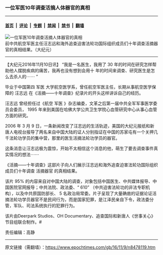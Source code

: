 ### 一位军医10年调查活摘人体器官的真相

---

#### [首页](../../../..?n8478119) &nbsp;|&nbsp; [评论](../../../../../epoch-comment?n8478119) &nbsp;|&nbsp; [专题](../../../../../epoch-special?n8478119) &nbsp;|&nbsp; [禁闻](../../../../../epoch-news?n8478119) &nbsp;|&nbsp; [禁书](../../../../../books?n8478119) &nbsp;|&nbsp; [翻墙](https://github.com/gfw-breaker/nogfw/blob/master/README.md?n8478119)


<div><img alt="一位军医10年调查活摘人体器官的真相" class="attachment-djy_600_400 size-djy_600_400 wp-post-image" src="https://i.epochtimes.com/assets/uploads/2016/11/20151205-8-e1478797627146.jpg"/>
<div class="caption">
 前中共航空军医主任汪志远和海外追查迫害法轮功国际组织成员们十年调查活摘器官的真相结果。（大纪元）
</div></div><hr/><div class="post_content" id="artbody" itemprop="articleBody">
 <!-- article content begin -->
 <p>
  【大纪元2016年11月10日讯】
  <span lang='\"ZH-CN\"'>
   “我是一名医生，我用了
  </span>
  30
  <span lang='\"ZH-CN\"'>
   年的时间在研究怎样帮助他人摆脱疾病的痛苦，我再也没有想到会用十
  </span>
  <span lang='\"ZH-CN\"'>
   年的时间来调查、研究医生是怎么去杀人的⋯⋯
  </span>
  <span lang='\"ZH-CN\"'>
   ”
  </span>
 </p>
 <p>
  <span lang='\"ZH-CN\"'>
   毕业于中国第四
   <ok href="https://www.epochtimes.com/gb/tag/%E5%86%9B%E5%8C%BB.html">
    军医
   </ok>
   大学航空医学系，曾任航空军医主任，长期从事航空医学保障的
   <ok href="https://www.epochtimes.com/gb/tag/%E6%B1%AA%E5%BF%97%E8%BF%9C.html">
    汪志远
   </ok>
   在《活摘——十年调查》纪录片的开头这样讲诉自己的经历。
  </span>
 </p>
 <p>
  <span lang='\"ZH-CN\"'>
   <ok href="https://www.epochtimes.com/gb/tag/%E6%B1%AA%E5%BF%97%E8%BF%9C.html">
    汪志远
   </ok>
   曾经担任过《航空
   <ok href="https://www.epochtimes.com/gb/tag/%E5%86%9B%E5%8C%BB.html">
    军医
   </ok>
   》杂志编委，文革之后第一届中共全军军事医学委员会委员，
  </span>
  1995
  <span lang='\"ZH-CN\"'>
   年来到美国在哈佛大学公共卫生学院心血管研究中心从事心血管方面的研究。
  </span>
 </p>
 <p>
  2006
  <span lang='\"ZH-CN\"'>
   年
  </span>
  3
  <span lang='\"ZH-CN\"'>
   月
  </span>
  9
  <span lang='\"ZH-CN\"'>
   日，一条新闻改变了汪志远的生活轨迹，美国的大纪元报纸和新唐人电视台报导了两名来自中国大陆的证人分别指证在中国的苏家屯有一个关押几千法轮功学员的集中营，那里的医生活摘法轮功学员的器官。
  </span>
 </p>
 <p>
  <span lang='\"ZH-CN\"'>
   这条消息让汪志远极为震惊，开始不太相信这个消息的他，萌生了要去调查事件真实情况的想法⋯⋯
  </span>
 </p>
 <p>
  <span lang='\"ZH-CN\"'>
   《活摘——十年调查》这部片子向人们展示汪志远和海外追查迫害法轮功国际组织成员们十年调查
   <ok href="https://www.epochtimes.com/gb/tag/%E6%B4%BB%E6%91%98%E5%99%A8%E5%AE%98.html">
    活摘器官
   </ok>
   的真相结果。
  </span>
 </p>
 <p>
  <center>
  </center>
  <span lang='\"ZH-CN\"'>
   该片
  </span>
  95%
  <span lang='\"ZH-CN\"'>
   的内容来自对中国大陆的调查，对象包括中国医生、中共媒体报导、中国医院官网报导；中共法院、政法委、“
  </span>
  610”
  <span lang='\"ZH-CN\"'>
   （中共迫害法轮功的非法专职机构），以及中共原国防部长、
  </span>
  5
  <span lang='\"ZH-CN\"'>
   名政治局常委。片子呈现了大量确凿的证据论证活摘法轮功学员器官不是民间行为，而是国家犯罪，是江泽民亲自下令，政法委分管，军队、司法系统执行的犯罪行为。
  </span>
 </p>
 <p>
  该片由Deerpark Studios、OH Documentary、追查国际和新唐人《世事关心》节目组联合制作。#
 </p>
 <p>
  责任编辑：高静
 </p>
 <!-- article content end -->
 <div id="below_article_ad">
 </div>
</div>


---

原文链接（需翻墙）：https://www.epochtimes.com/gb/16/11/9/n8478119.htm